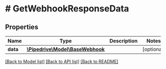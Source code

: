 # # GetWebhookResponseData

## Properties

Name | Type | Description | Notes
------------ | ------------- | ------------- | -------------
**data** | [**\Pipedrive\Model\BaseWebhook**](BaseWebhook.md) |  | [optional]

[[Back to Model list]](../../README.md#models) [[Back to API list]](../../README.md#endpoints) [[Back to README]](../../README.md)
